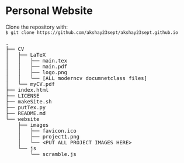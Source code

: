 # Personal Website

<p>Clone the repository with:<br>
<code>$ git clone https://github.com/akshay23sept/akshay23sept.github.io</code></p>

<div class="highlight highlight-source-shell"><pre><span class="pl-c1">.</span>
├── CV
│&nbsp;&nbsp; ├── LaTeX
│&nbsp;&nbsp; │&nbsp;&nbsp; ├── main.tex
│&nbsp;&nbsp; │&nbsp;&nbsp; ├── main.pdf
│&nbsp;&nbsp; │&nbsp;&nbsp; ├── logo.png
│&nbsp;&nbsp; │&nbsp;&nbsp; └── [ALL moderncv documnetclass files]
│&nbsp;&nbsp; └── myCV.pdf
├── index.html
├── LICENSE
├── makeSite.sh
├── putTex.py
├── README.md
└── website
    ├── images
    │&nbsp;&nbsp; ├── favicon.ico
    │&nbsp;&nbsp; ├── project1.png
    │&nbsp;&nbsp; └── <span class="pl-k">&lt;</span>PUT ALL PROJECT IMAGES HERE<span class="pl-k">&gt;</span>
    └── js
        └── scramble.js</pre></div>
